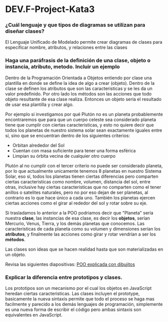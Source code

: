 # DEV.F-Project-Kata3

### ¿Cuál lenguaje y que tipos de diagramas se utilizan para diseñar clases?

El Lenguaje Unificado de Modelado permite crear diagramas de clases para especificar nombre, atributos, y relaciones entre las clases

### Haga una paráfrasis de la definición de una clase, objeto o instancia, atributo, metodo. Incluir un ejemplo

Dentro de la Programación Orientada a Objetos entiendo por clase una plantilla en donde se define la idea de algo a crear (objeto). Dentro de la clase se definen los atributos que son las caracteristicas y se les da un valor predefinido. Por otro lado los métodos son las acciones que todo objeto resultante de esa clase realiza. Entonces un objeto sería el resultado de usar esa plantilla y crear algo.

Por ejemplo si investigamos por qué Plutón no es un planeta probablemente encontraremos que para que un cuerpo celeste sea considerado planeta tiene que cumplir con ciertas caracteristicas, y esto no quiere decir que todos los planetas de nuestro sistema solar sean exactamente iguales entre sí, sino que se encuentran dentro de los siguientes criterios:

* Orbitan alrededor del Sol
* Cuentan con masa suficiente para tener una forma esférica
* Limpian su órbita vecina de cualquier otro cuerpo

Plutón al no cumplir con el tercer criterio no puede ser considerado planeta, por lo que actualmente unicamente tenemos 8 planetas en nuestro Sistema Solar, eso sí, todos los planetas tienen ciertas diferencias pero comparten ciertas caracteristicas como nombre, volumen, distancia del sol, entre otras, inclusive hay ciertas caracteristicas que no comparten como el tener anillos o satelites naturales, pero no por eso dejan de ser planetas, al contrario es lo que hace único a cada uno. También los planetas ejercen ciertas acciones como el girar al rededor del sol y rotar sobre su eje. 

Si trasladamos lo anterior a la POO podriamos decir que "Planeta" sería nuestra **clase**, las instancias de esa clase, es decir los **objetos**, serían Mercurio, Venus, Tierra, y los demás planetas que conocemos. Las caracteristicas de cada planeta como su volumen y dimensiones serían los **atributos**, y finalmente las acciones como girar y rotar vendrían a ser los **métodos**. 

Las clases son ideas que se hacen realidad hasta que son materializadas en un objeto.

Revisa las siguientes diapositivas: [POO explicada con dibujitos](https://www.canva.com/design/DAEkLtpLQ1s/L_loIpcDiUb8aXr8fNDetg/view?utm_content=DAEkLtpLQ1s&utm_campaign=designshare&utm_medium=link2&utm_source=sharebutton)

### Explicar la diferencia entre prototipos y clases.

Los prototipos son un mecanismo por el cual los objetos en JavaScript heredan ciertas caracteristicas. Las clases incluyen el prototype, basicamente la nueva sintaxis permite que todo el proceso se haga mas facilmente y parecido a los demás lenguajes de programación, simplemente es una nueva forma de escribir el código pero ambas sintaxis son equivalentes en JavaScript.
